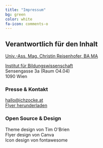 ```yaml
---
title: "Impressum"
bg: green
color: white
fa-icon: comments-o
---
```


## Verantwortlich für den Inhalt

[Univ.-Ass. Mag. Christin Reisenhofer, BA MA](https://bildungswissenschaft.univie.ac.at/psychoanalytische-paedagogik/personal/wissenschaftliche-mitarbeiterinnen/reisenhofer-christin/)

[Institut für Bildungswissenschaft](https://bildungswissenschaft.univie.ac.at/)  
Sensengasse 3a (Raum O4.04)  
1090 Wien  

### Presse & Kontakt

[hallo@ichzocke.at](mailto:hallo@ichzocke.at?subject=[Anfrage])  
[Flyer herunderladen](./download/FlyerIchZocke.pdf)

### Open Source & Design

Theme design von Tim O'Brien  
Flyer design von Canva  
Icon design von fontawesome  